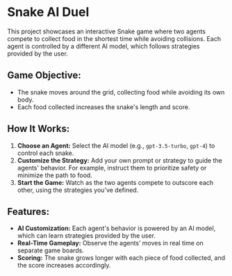 # Snake AI Duel

This project showcases an interactive Snake game where two agents compete to collect food in the shortest time while avoiding collisions. Each agent is controlled by a different AI model, which follows strategies provided by the user.

## Game Objective:
- The snake moves around the grid, collecting food while avoiding its own body.
- Each food collected increases the snake's length and score.

## How It Works:
1. **Choose an Agent:** Select the AI model (e.g., `gpt-3.5-turbo`, `gpt-4`) to control each snake.
2. **Customize the Strategy:** Add your own prompt or strategy to guide the agents' behavior. For example, instruct them to prioritize safety or minimize the path to food.
3. **Start the Game:** Watch as the two agents compete to outscore each other, using the strategies you’ve defined.

## Features:
- **AI Customization:** Each agent's behavior is powered by an AI model, which can learn strategies provided by the user.
- **Real-Time Gameplay:** Observe the agents’ moves in real time on separate game boards.
- **Scoring:** The snake grows longer with each piece of food collected, and the score increases accordingly.
